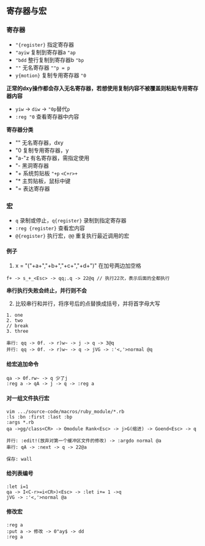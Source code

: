 ## 寄存器与宏

### 寄存器

- `"{register}` 指定寄存器
- `"ayiw` 复制到寄存器a `"ap`
- `"bdd` 整行复制到寄存器b `"bp`
- `""` 无名寄存器 `""p = p`
- `y{motion}` 复制专用寄存器 `"0`

**正常的dxy操作都会存入无名寄存器，若想使用复制内容不被覆盖则粘贴专用寄存器内容**

- `yiw` -> `diw` -> `"0p`替代`p`
- `:reg "0` 查看寄存器中内容

**寄存器分类**

- "" 无名寄存器，dxy
- "0 复制专用寄存器，y
- "a-"z 有名寄存器，需指定使用
- "- 黑洞寄存器
- "+ 系统剪贴板 `"+p` `<C+r>+`
- "\* 主剪贴板，鼠标中键
- "= 表达寄存器

### 宏

- `q` 录制或停止，`q{register}` 录制到指定寄存器
- `:reg {register}` 查看宏内容
- `@{register}` 执行宏，`@@` 重复执行最近调用的宏

#### 例子

1. x = "("+a+","+b+","+c+","+d+")" 在加号两边加空格

```
f+ -> s_+_<Esc> -> qq;.q -> 22@q // 执行22次，表示后面的全都执行
```

**串行执行失败会终止，并行则不会**

2. 比较串行和并行，将序号后的点替换成括号，并将首字母大写

```
1. one
2. two
// break
3. three
```

```
串行: qq -> 0f. -> r)w~ -> j -> q -> 3@q
并行: qq -> 0f. -> r)w~ -> q -> jVG -> :'<,'>normal @q
```

#### 给宏追加命令

```
qa -> 0f.rw~ -> q 少了j
:reg a -> qA -> j -> q -> :reg a
```

#### 对一组文件执行宏

```
vim .../source-code/macros/ruby_module/*.rb
:ls :bn :first :last :bp
:args *.rb
qa ->gg/class<CR> -> Omodule Rank<Esc> -> j>G(缩进) -> Goend<Esc> -> q

并行: :edit!(放弃对第一个缓冲区文件的修改) -> :argdo normal @a
串行: qA -> :next -> q -> 22@a

保存: wall
```

#### 给列表编号

```
:let i=1
qa -> I<C-r>=i<CR>)<Esc> -> :let i+= 1 ->q
jVG -> :'<,'>normal @a
```
#### 修改宏

```
:reg a
:put a -> 修改 -> 0"ay$ -> dd
:reg a
```

